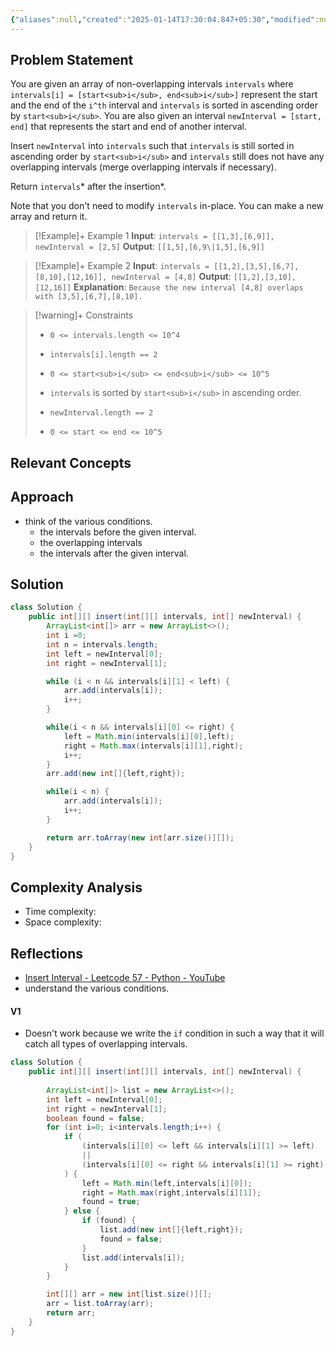 ```yaml
---
{"aliases":null,"created":"2025-01-14T17:30:04.847+05:30","modified":null,"completed":true,"redo":true,"Best solution":false,"Description":null,"leetcode-index":57,"link":"https://leetcode.com/problems/insert-interval","difficulty":"Medium","tags":["leetcode/array","programming/practice","leetcode/interval"],"publish":true,"date created":"2025-01-14T15:25","date modified":"2025-01-14T17:30","PassFrontmatter":true,"updated":"2025-01-14T17:30:04.847+05:30"}
---
```




## Problem Statement

You are given an array of non-overlapping intervals `intervals` where `intervals[i] = [start<sub>i</sub>, end<sub>i</sub>]` represent the start and the end of the `i^th` interval and `intervals` is sorted in ascending order by `start<sub>i</sub>`. You are also given an interval `newInterval = [start, end]` that represents the start and end of another interval.

Insert `newInterval` into `intervals` such that `intervals` is still sorted in ascending order by `start<sub>i</sub>` and `intervals` still does not have any overlapping intervals (merge overlapping intervals if necessary).

Return `intervals`* after the insertion*.

Note that you don't need to modify `intervals` in-place. You can make a new array and return it.

 

>[!Example]+ Example 1
>**Input**: `intervals = [[1,3],[6,9]], newInterval = [2,5]`
>**Output**: `[[1,5],[6,9\|1,5],[6,9]]
`

>[!Example]+ Example 2
>**Input**: `intervals = [[1,2],[3,5],[6,7],[8,10],[12,16]], newInterval = [4,8]`
>**Output**: `[[1,2],[3,10],[12,16]]`
>**Explanation**: `Because the new interval [4,8] overlaps with [3,5],[6,7],[8,10].
>`

>[!warning]+ Constraints
>- `0 <= intervals.length <= 10^4`
>
>- `intervals[i].length == 2`
>
>- `0 <= start<sub>i</sub> <= end<sub>i</sub> <= 10^5`
>
>- `intervals` is sorted by `start<sub>i</sub>` in ascending order.
>
>- `newInterval.length == 2`
>
>- `0 <= start <= end <= 10^5`

## Relevant Concepts

## Approach
- think of the various conditions.
	- the intervals before the given interval.
	- the overlapping intervals
	- the intervals after the given interval.
## Solution
```Java
class Solution {
    public int[][] insert(int[][] intervals, int[] newInterval) {
        ArrayList<int[]> arr = new ArrayList<>(); 
        int i =0;
        int n = intervals.length;
        int left = newInterval[0];
        int right = newInterval[1];

        while (i < n && intervals[i][1] < left) {
            arr.add(intervals[i]);
            i++;
        }

        while(i < n && intervals[i][0] <= right) {
            left = Math.min(intervals[i][0],left);
            right = Math.max(intervals[i][1],right);
            i++;
        }
        arr.add(new int[]{left,right});

        while(i < n) {
            arr.add(intervals[i]);
            i++;
        }

        return arr.toArray(new int[arr.size()][]);
    }
}
```

## Complexity Analysis
- Time complexity:
- Space complexity:

## Reflections
- [Insert Interval - Leetcode 57 - Python - YouTube](https://www.youtube.com/watch?v=A8NUOmlwOlM)
- understand the various conditions.

#### V1
- Doesn't work because we write the `if` condition in such a way that it will catch all types of overlapping intervals.
```java
class Solution {
    public int[][] insert(int[][] intervals, int[] newInterval) {
        
        ArrayList<int[]> list = new ArrayList<>();
        int left = newInterval[0];
        int right = newInterval[1];
        boolean found = false;
        for (int i=0; i<intervals.length;i++) {
            if (
                (intervals[i][0] <= left && intervals[i][1] >= left)
                ||
                (intervals[i][0] <= right && intervals[i][1] >= right)
            ) {
                left = Math.min(left,intervals[i][0]);
                right = Math.max(right,intervals[i][1]);
                found = true;
            } else {
                if (found) {
                    list.add(new int[]{left,right});
                    found = false;
                }
                list.add(intervals[i]);
            }
        }

        int[][] arr = new int[list.size()][];
        arr = list.toArray(arr);
        return arr;
    }
}
```
